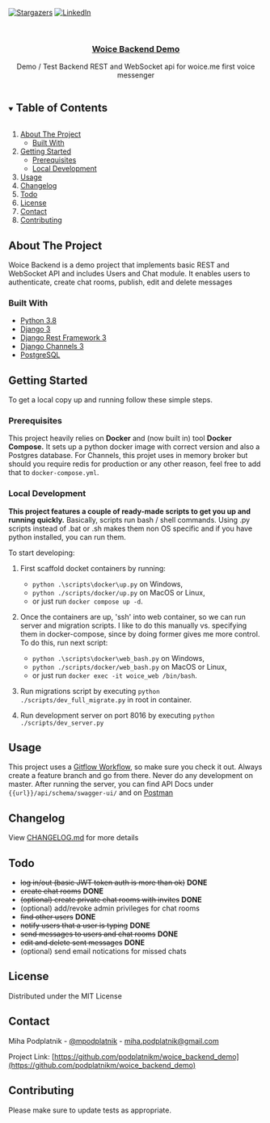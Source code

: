 <!-- PROJECT SHIELDS -->
<!--
*** I'm using markdown "reference style" links for readability.
*** Reference links are enclosed in brackets [ ] instead of parentheses ( ).
*** See the bottom of this document for the declaration of the reference variables
*** for contributors-url, forks-url, etc. This is an optional, concise syntax you may use.
*** https://www.markdownguide.org/basic-syntax/#reference-style-links
-->
[![Stargazers][stars-shield]][stars-url]
[![LinkedIn][linkedin-shield]][linkedin-url]



<!-- PROJECT LOGO -->
<br />
<p align="center">
  <a href="https://github.com/podplatnikm/woice_backend_demo">
    <h3 align="center">Woice Backend Demo</h3>
  </a>
  <p align="center">
    Demo / Test Backend REST and WebSocket api for woice.me first voice messenger
  </p>
</p>



<!-- TABLE OF CONTENTS -->
<details open="open">
  <summary><h2 style="display: inline-block">Table of Contents</h2></summary>
  <ol>
    <li>
      <a href="#about-the-project">About The Project</a>
      <ul>
        <li><a href="#built-with">Built With</a></li>
      </ul>
    </li>
    <li>
      <a href="#getting-started">Getting Started</a>
      <ul>
        <li><a href="#prerequisites">Prerequisites</a></li>
        <li><a href="#local-development">Local Development</a></li>
      </ul>
    </li>
    <li><a href="#usage">Usage</a></li>
    <li><a href="#changelog">Changelog</a></li>
    <li><a href="#todo">Todo</a></li>
    <li><a href="#license">License</a></li>
    <li><a href="#contact">Contact</a></li>
    <li><a href="#contributing">Contributing</a></li>
  </ol>
</details>



<!-- ABOUT THE PROJECT -->
## About The Project

Woice Backend is a demo project that implements basic REST and WebSocket API and includes Users and Chat module.
It enables users to authenticate, create chat rooms, publish, edit and delete messages 

### Built With

* [Python 3.8](https://www.python.org/)
* [Django 3](https://www.djangoproject.com/)
* [Django Rest Framework 3](https://www.django-rest-framework.org/)
* [Django Channels 3](https://github.com/django/channels)
* [PostgreSQL](https://www.postgresql.org/)



<!-- GETTING STARTED -->
## Getting Started

To get a local copy up and running follow these simple steps.

### Prerequisites

This project heavily relies on **Docker** and (now built in) tool **Docker Compose.** It sets up a 
python docker image with correct version and also a Postgres database. For Channels, this projet uses
in memory broker but should you require redis for production or any other reason, feel free to add that to
`docker-compose.yml`.

### Local Development

**This project features a couple of ready-made scripts to get you up and running quickly.** Basically, scripts run
bash / shell commands. Using .py scripts instead of .bat or .sh makes them non OS specific and if you have python
installed, you can run them.

To start developing:
1. First scaffold docket containers by running:
    * `python .\scripts\docker\up.py` on Windows,
    * `python ./scripts/docker/up.py` on MacOS or Linux,
    * or just run `docker compose up -d`.
    
2. Once the containers are up, 'ssh' into web container, so we can run server and migration scripts.
I like to do this manually vs. specifying them in docker-compose, since by doing former gives me more control.
   To do this, run next script:
   * `python .\scripts\docker\web_bash.py` on Windows,
    * `python ./scripts/docker/web_bash.py` on MacOS or Linux,
    * or just run `docker exec -it woice_web /bin/bash`.
    
3. Run migrations script by executing `python ./scripts/dev_full_migrate.py` in root in container.
4. Run development server on port 8016 by executing `python ./scripts/dev_server.py`

<!-- USAGE -->
## Usage
This project uses a [Gitflow Workflow](https://www.atlassian.com/git/tutorials/comparing-workflows/gitflow-workflow), so make sure you check it out. Always create a
feature branch and go from there. Never do any development on master.
After running the server, you can find API Docs under `{{url}}/api/schema/swagger-ui/` and on [Postman](https://documenter.getpostman.com/view/5623349/TzRa5NwK)


<!-- CHANGELOG -->
## Changelog
View [CHANGELOG.md](CHANGELOG.md) for more details

<!-- TODO -->
## Todo
* ~~log in/out (basic JWT token auth is more than ok)~~ **DONE**
* ~~create chat rooms~~ **DONE**
* ~~(optional) create private chat rooms with invites~~ **DONE**
* (optional) add/revoke admin privileges for chat rooms
* ~~find other users~~ **DONE**
* ~~notify users that a user is typing~~ **DONE**
* ~~send messages to users and chat rooms~~ **DONE**
* ~~edit and delete sent messages~~ **DONE**
* (optional) send email notications for missed chats

<!-- LICENSE -->
## License
Distributed under the MIT License



<!-- CONTACT -->
## Contact

Miha Podplatnik - [@mpodplatnik](https://twitter.com/mpodplatnik) - miha.podplatnik@gmail.com

Project Link: [https://github.com/podplatnikm/woice_backend_demo](https://github.com/podplatnikm/woice_backend_demo)

<!-- CONTRIBUTING -->
## Contributing
Please make sure to update tests as appropriate.


<!-- MARKDOWN LINKS & IMAGES -->
<!-- https://www.markdownguide.org/basic-syntax/#reference-style-links -->
[stars-shield]: https://img.shields.io/github/stars/podplatnikm/woice_backend_demo
[stars-url]: https://github.com/podplatnikm/woice_backend_demo/stargazers
[linkedin-shield]: https://img.shields.io/badge/-LinkedIn-black.svg?style=flat&logo=linkedin&colorB=555
[linkedin-url]: https://linkedin.com/in/miha-podplatnik/